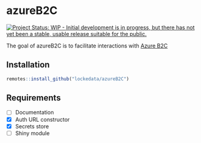 
<!-- README.md is generated from README.Rmd. Please edit that file -->

# azureB2C

<!-- badges: start -->

[![Project Status: WIP - Initial development is in progress, but there
has not yet been a stable, usable release suitable for the
public.](https://www.repostatus.org/badges/latest/wip.svg)](https://www.repostatus.org/#wip)
<!-- badges: end -->

The goal of azureB2C is to facilitate interactions with [Azure
B2C](https://docs.microsoft.com/en-gb/azure/active-directory-b2c)

## Installation

``` r
remotes::install_github("lockedata/azureB2C")
```

## Requirements

  - [ ] Documentation
  - [x] Auth URL constructor
  - [x] Secrets store
  - [ ] Shiny module
